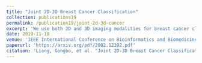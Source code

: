 ```yaml
---
title: "Joint 2D-3D Breast Cancer Classification"
collection: publications19
permalink: /publication19/joint-2d-3d-cancer
excerpt: 'We use both 2D and 3D imaging modalities for breast cancer classification.'
date: 2019-11-18
venue: 'IEEE International Conference on Bioinformatics and Biomedicine'
paperurl: 'https://arxiv.org/pdf/2002.12392.pdf'
citation: 'Liang, Gongbo, et al. "Joint 2D-3D Breast Cancer Classification." 2019 IEEE International Conference on Bioinformatics and Biomedicine (BIBM). IEEE, 2019.'
---
```


